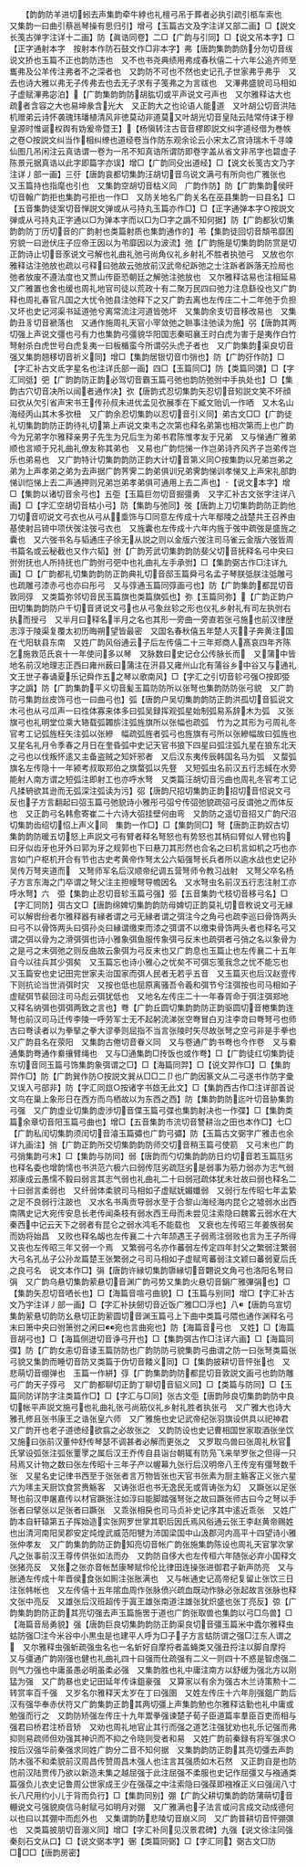 <!-- { "loadSidebar": true } -->
　　【韵韵防羊进切蚓去声集韵牵牛綍也礼檀弓吊于葬者必执引疏引柩车索也　又集韵一曰曲引蔡邕琴操有思归引】增弓【玉篇古文及字注详又部二画】□【説文长笺古弹字注详十二画】防【眞诰同卷】二□【广韵与引同】□【说文吊本字】□【正字通射本字　按射本作防石鼓文作□非本字】弗【唐韵集韵韵防分勿切音绂说文挢也玉篇不正也韵防违也　又不也书尧典绩用弗成春秋僖二十六年公追齐师至巂弗及公羊传注弗者不之深者也　又韵防不可也不然也史记孔子世家弗乎弗乎　又去也诗大雅以弗无子传弗去也去无子求有子笺弗之为言祓也　又滭弗盛貌司马相如子虚赋滭弗宓泊】【广韵集韵韵防胡肱切或平声说文弓声也　又尔雅释诂大也疏者含容之大也易坤彖含光大　又正韵大之也论语人能道　又叶胡公切音洪陆机赠弟云诗怀袭瑰玮璠植清风非徳莫动非道莫又叶胡光切音皇陆云陆常侍诔于穆皇源时惟诞权舆有妫爰帝暨王】【杨愼转注古音音樛即説文纠字道经借为巻帙之卷○按説文纠当作相纠缭也道经卷当作防东观余论云小宋太乙宫诗瑞木千寻竦仙图几吊闲注云真诰谓一卷为一吊不知真诰所谓防即卷字盖从省文非吊字也碧虚子陈景元据真诰以此字即篇字亦误】增□【广韵同殳出道经】□【说文长笺古文乃字注详丿部一画】三弙【唐韵哀都切集韵汪胡切音乌说文满弓有所向也广雅张也　又玉篇持也指麾也引也　又集韵空胡切音枯义同　广韵作防】防【广韵集韵侯旰切音翰广韵拒也集韵弓拒也一作□　又防关地名广韵关名在巫县集韵一曰县名】□【五音集韵徒案切音惮説文弹或从弓持丸玉篇亦作□】□【正字通弹本字○按説文弹或从弓持丸正字通以□为弹本字而以□为□字之譌不知何据】防【广韵都狄切集韵韵防丁历切音的广韵射也类篇射质也集韵通作的】弚【集韵徒回切音頽弚靡困穷貌一曰逊伏庄子应帝王因以为弚靡因以为波流】弛【广韵施是切集韵韵防赏是切正韵诗止切音豕说文弓解也礼曲礼弛弓尚角仪礼乡射礼不胜者执弛弓　又放也尔雅释诂注弛放也疏以弓释曰弛故云弛放前汉武帝纪跅弛之士注跅者跅落无捡局也弛者放废不遵法度也又贾山传臣恐朝廷之解弛注弛放也　又尔雅释诂易也注相延易　又广雅置也舍也缓也周礼地官司徒以荒政十有二聚万民四曰弛力注息繇役也又广韵释也周礼春官凡国之大忧令弛县注弛释下之又广韵去离也左传庄二十二年弛于负担　又坏也史记河渠书延道弛兮离常流注河道皆弛坏　又集韵余支切音移改易也　又集韵丑豸切音褫落也　又通作施周礼天官小宰敛弛之聮事注弛读为施】弜【唐韵其两切强上声说文彊也弓有力也集韵弓彊貌华阳国志秦昭襄王时白虎为害于是夷作白竹弩射杀白虎世号白虎复夷一曰板楯蛮今所谓弜头虎子者也　又广韵集韵渠良切音强又集韵翘移切音祈义同】增□【集韵居银切音巾弰也】防【广韵弙作防】□【字汇补古文氐字星名也注详氏部一画】四□【玉篇同□】防【类篇同彋】□【字汇同弤】弝【广韵韵防正韵必驾切音霸玉篇弓弛也韵防弛弣中手执处也】□【集韵古穴切音决所以闿者通作决】弞【唐韵式忍切集韵矢忍切音矧説文笑不坏顔曰弞从欠引省声宋书王传孙叔未进优孟见弞展季在下臧文贻讥一作哂　又木名山海经丙山其木多弞杻　又广韵余忍切集韵以忍切音引义同】弟古文□□【广韵徒礼切集韵韵防正韵待礼切第上声说文束韦之次第也释名弟第也相次第而上也广韵今为兄弟字尔雅释亲男子先生为兄后生为弟书君陈惟孝友于兄弟　又与悌通广雅弟顺也言顺于兄礼曲礼僚友称其弟也　又易也广韵恺悌一作岂弟诗齐风齐子岂弟传岂乐也弟易也　又广韵特计切集韵韵防正韵大计切音第义同○按集韵以兄弟岂弟之弟为上声孝弟之弟为去声据广韵荠霁二韵弟俱训兄弟霁韵悌训孝悌又上声宋礼部韵悌训恺悌上去二声通押则兄弟岂弟孝弟俱可通用上去二声也】【说文本字】增□【集韵以诸切音余弓也】五弡【玉篇巨勿切音掘彊勇　又字汇补古文张字注详八画】□【字汇空胡切音枯小弓】防【集韵与弛同】弢【唐韵上刀切集韵韵防正韵他刀切音叨说文弓衣也从弓从埀饰与□同意左传成十六年鄢陵之战楚共王召养由基使射吕锜中项伏弢注弢弓衣也　又旌囊也左传成十六年内旌于弢中疏弢是盛旌之囊也　又六弢书名与韬通庄子徐无从説之则以金版六弢注司马雀云金版六弢皆周书篇名或云秘截也又作六韬】弣【广韵芳武切集韵韵防斐父切音抚释名弓中央曰弣弣抚也人所持抚也广韵弣弓弝中也礼曲礼左手承弣】□【集韵弼古作□注详九画】□【广韵都礼切集韵韵防正韵典礼切音邸玉篇舜弓名孟子琴朕弤朕注弤雕弓也疏雕弓漆赤弓也亦曰彤弓　又与弴通玉篇同弴画弓也】防【广韵集韵都昆切音敦同弴　又类篇弥邻切音民玉篇旗也类篇旗弧也】弥【玉篇同弥】【广韵正韵户田切集韵韵防户千切音贤说文弓也从弓象丝轸之形也仪礼乡射礼有司左执弣右执而授弓　又半月曰释名半月之名也其形一旁曲一旁直若张弓施也前汉律歴志淳于陵渠复覆太初历晦朔望皆最密　又国名春秋僖五年楚人灭子奔黄注国在弋阳轪县东南　又姓广韵风俗通云子后左传僖二十三年郑商人髙哀四年齐陈乞施救范氏哀十一年使问多以琴　又脉数曰史记仓公传脉长而　又蒲中皆地名前汉地理志正西曰雍州薮曰蒲注在汧县又雍州山北有蒲谷乡中谷又与通礼文王世子春诵夏乐记舜作五之琴以歌南风】□【字汇之引切音轸弓强○按即弫字之譌】防【广韵集韵平义切音髪玉篇防防所以张弩也集韵防防张弓貌　又广韵防弓集韵丝皮饰弓也一曰曲弓也】弧【唐韵户吴切集韵韵防正韵洪孤切音狐说文木弓也从弓瓜声一曰徃体寡来体多曰弧吴録挥观弧星始制弧易系辞木为弧　又张旗弓也礼明堂位乘大辂载弧韣旂注弧旌旗所以张幅也疏弧　竹为之其形为弓周礼冬官考工记弧旌枉矢注弧以张縿　幅疏弧旌者弧弓也旌旗有弓所以张縿幅故曰弧旌也　又星名礼月令季春之月日在奎昏弧中史记天官书狼下四星曰弧注弧九星在狼东北天之弓也以伐叛怀逺又主备盗贼之知奸邪者　又后汉东夷传辰韩国名马为弧　又蝥弧旗名左传隐十一年颍考叔取郑伯之旗蝥弧以先豋　又短弧虫名前汉五行志蜮在水旁能射人南方谓之短弧注即射工也亦呼水弩　又类篇汪胡切音污曲也周礼冬官考工记凡揉辀欲其逊而无弧深注弧读为污】弨【唐韵尺招切集韵正韵招切音怊说文弓反也子方言翻起曰弨玉篇弓弛貌诗小雅彤弓弨兮传弨弛貌疏弨弓反谓弛之而体反也　又正韵弓名韩愈寄崔二十六诗大弨挂壁何由弯　又韵防之遥切音招又广韵尺沼切集韵齿绍切怊上声义同　集韵一作□】□【集韵同□】弩【唐韵正韵奴古切集韵韵防暖五切怒上声説文弓有臂者释名弩怒也有势怒也其柄曰臂似人臂也钩曰牙似齿牙也牙外曰郭为牙之规郭也下曰悬刀其形然也合名之曰机言如机之巧也亦言如门户枢机开合有节也古史考黄帝作弩太公六韬强弩长兵者所以逾水战也史记孙吴传万弩夹道而　又弩师军名后汉顺帝纪调五营弩师令教习战射　又弩父卒名杨子方言东海之门卒谓之弩父注主担幔弩导幨因名　又水弩虫名前汉五行志注射工亦呼水弩】六　弫【集韵止忍切音轸玉篇弓强】弬【五音集韵弋枝切音移弓名】□【字汇同防】弭古文□【唐韵绵婢切集韵韵防母婢切正韵莫礼切音敉说文弓无縁可以解辔纷者尔雅释器有縁者谓之弓无縁者谓之弭注今之角弓也疏李巡曰骨饰两头曰弓不以骨饰两头曰弭孙炎曰縁谓缴束而漆之弭谓不以缴束骨饰两头者也释名弓又谓之弭以骨为之滑弭弭也诗小雅象弭鱼服传象弭弓反末也疏弭者弓弰之名以象骨为之是弓之末弭弛之则反曲故云象弭为弓反末也又广韵息也玉篇止也左传襄二十五年自今以往兵其少弭矣　又玉篇忘也诗小雅心之忧矣不可弭忘笺我念之忧不能忘也　又玉篇安也史记田完世家夫治国家而弭人民者无若乎五音　又玉篇灭也后汉赵壹传下则抗论当世消弭时灾　又按也低也屈原离骚吾令羲和弭节兮注弭按也司马相如子虚赋弭节裴回注司马彪云弭犹低也　又地名左传庄二十一年春胥命于弭注弭郑地　又释名纳弭也弭弭两致之言也】弮【广韵丘圆切集韵韵防正韵驱圆切音棬集韵连弩也前汉司马迁传李陵一呼劳军士无不起躬流涕张空弮冒白刃注李竒曰弮弩弓也师古曰弮读者以为拳掔之拳大谬拳则屈指不当言张陵时矢尽故张弩之空弓非是手拳也　又广韵县名在荥阳　又集韵古倦切音眷义同　又与卷通广韵书弮也今作卷　又与絭通集韵弮通作絭攘臂绳也　又与□通集韵□抟饭也或作弮】□【广韵徒红切集韵徒东切音同玉篇弓饰集韵象弭谓之□】□【海篇同羿】□【说文羿作□】□【集韵羿作□】防【广韵巽作防○按説文巽从□□二卩也广韵因篆文从二弓遂书作防字彚又误入弓部非】防【字汇同玈○按诸字书玈无此文】□【集韵西古作□注详部首说文鸟在巢上象形日在西方而鸟栖故以为东西之西】防【集韵韵防迄叶切音胁集韵弓强　又广韵虚业切集韵虚渉切音偞玉篇弓弽也集韵射决也一作弽】□【集韵类篇余章切音阳玉篇弓曲也】增□【五音集韵市流切音讐耕治之田也本作□】七□【广韵私闰切集韵须闰切音濬玉篇彇也广韵弓彇】防【玉篇古文弼字广雅击也余详九画注】弰【广韵正韵所交切集韵韵防师交切音稍玉篇弓使箭　又弓末也广韵弓弰集韵弓末】□【集韵与防同】弱【唐韵而勺切集韵韵防日灼切音若玉篇尫劣也释名委也增韵懦也书洪范六极六曰弱传尫劣疏尫劣是弱事为筋力弱亦为志气弱郑康成云愚懦不毅曰弱言其志气弱也礼曲礼二十曰弱冠疏体犹未壮故曰弱也释名二十曰弱言柔弱也　又纤弱体柔貌司马相如子虚赋妩媚孅弱　又弱行左传昭七年孟絷之足不良弱行注跛也　又水名书禹贡导弱水至于合黎山海经海内昆仑之墟弱水出西南隅史记大宛传安息长老传闻条枝有弱水西王母而未尝见注索隐曰魏畧云弱水在大秦西中记云天下之弱者有昆仑之弱水鸿毛不能载也　又衰也左传昭三年姜族弱矣而妫将始昌　又败也释名衂也左传襄二十六年颉遇王子弱焉注弱败也言为王子所得　又丧也左传昭三年又弱一个焉　又繁弱弓名亦作蕃弱左传定四年封父之繁弱注繁弱大弓名孔丛子公孙龙篇楚王张繁弱之弓司马相如子虚赋弯蕃弱注文颖曰蕃弱夏后氏之良弓名　说文本作□】弲【唐韵许縁切集韵隳縁切音翾说文角弓也洛阳名弩曰弲　又广韵乌悬切集韵萦悬切音渊广韵弓势又集韵火悬切音鋗广雅彃弲也】□【集韵矢忍切音哂长也】□【海篇音喧弓曲貌】□【玉篇与别同】增□【字汇补古文乃字注详丿部一画】□【字汇补扶劒切音近饭广雅□□浮也】八【唐韵乌宣切集韵萦悬切韵防幺悬切正韵萦圆切音渊玉篇弓上下曲中类篇弓隈也通作渊释名弓末曰箫中央曰弣箫弣之闲曰宛也言曲宛也】防【海篇音弓也　又姓】□【海篇音胡弓也】□【海篇侧迸切音诤弓开也】□【集韵弭古作□注详六画】□【海篇同弽】防【广韵女恚切音诿玉篇防防也广韵防防弓貌集韵弓曲谓之防一曰张弩类篇张弓貌又集韵而睡切音防又类篇于伪切音餧义同】□【集韵披耕切音怦张也　又悲萌切音绷弹也　玉篇一作絣】弴【广韵集韵韵防都昆切音敦説文画弓也韵防雕弓广韵天子弴弓　又广韵都聊切正韵丁聊切音貂义同】□【类篇与防同】□【玉篇同防详防字注类篇作□】□【字汇与□同】张古文弡【唐韵陟良切集韵韵防中良切帐平声説文施弓也礼曲礼张弓尚筋仪礼乡射礼胜者执张弓　又广雅大也诗大雅孔修且张书康王之诰张皇六师　又广雅施也史记武帝纪张羽旗设供具以祀神君　又广韵开也老子道徳经欲翕之必故张之　又韵防设也史记曹相国世家取酒张坐饮　又施曰张前汉董仲舒传琴瑟不调甚者必解而更张之　又罗取鸟兽曰张周礼秋官氏掌设弧张注弧张罿罦之属后汉王乔传自县诣台朝辄有防凫飞来举罗张之但得一只舄焉又计物之数曰张左传昭十三年子产以幄幕九张行后汉明帝八王传宠有彊弩数千张　又星名史记律书西至于张张者言万物皆张也天官书张素为厨主觞客正义张六星六为嗉主天厨饮食赏赉觞客　又诪张诳也书无逸民无或胥诪张为幻　又蹶张以足张弩也前汉申屠嘉传以材官蹶张注如淳曰能脚踏强弩张之故曰蹶张师古曰今之弩以手张者曰擘张以足张者曰蹶张　又乖张相戾也司马贞补史记序其中逺近乖张　又姓广韵本自轩辕第五子挥始造实张网罗世掌其职后因氏焉风俗通云张王李赵黄帝赐姓也出清河南阳吴郡安定炖煌武威范阳犍为沛国梁国中山汲郡河内高平十四望诗小雅张仲孝友　又广韵集韵韵防正韵知亮切音帐广韵张施集韵陈设也周礼天官掌次掌凡之张事前汉王尊传供张如法而办　又韵防自侈大也左传桓六年随张必弃小国释文张猪亮反　又张之张亦音帐嵆康琴赋伶伦比律田连操张进御君子新声防亮　又与胀通左传成十年晋侯食张如厠注张胀满也　又与帐通史记高帝纪复留止张饮三日注张帏帐也　又左传僖十五年隂血周作张脉偾兴疏血既动作脉必张起故言张脉也释文张中亮反　又雄张后汉班超传于寘王雄张南道注雄张犹炽盛也张丁亮反】弶【广韵集韵韵防正韵其亮切强去声玉篇施罟于道也广韵张取兽也集韵以弓□鸟兽】□【海篇音局勇貌】强【唐韵巨良切集韵韵防正韵渠良切音彊玉篇米中蠹尔雅释虫蛄防强□注今米谷中小黒虫是也建平人呼为□子子方言蛄防谓之强□江东人谓之　又尔雅释虫强蚚疏强虫名也一名蚚好自摩捋者盖蝇类又强丑捋注以脚自摩捋　又与彊通广韵刚强也健也礼曲礼四十曰强而仕疏强有二义一则四十不惑是智虑强二则气力强也中庸虽愚必明虽柔必强　又集韵胜也礼中庸注南方以舒缓为强北方以刚猛为强　又广韵暴也史记田延年传诛鉏豪强　又算家以有余为强古木兰诗策勲十二转赏率百千强　又岁名尔雅释天太岁在丁曰强圉　又姓左传庄十六年刖强鉏广韵后汉有强华奉赤伏符又广韵集韵正韵其两切彊上声集韵勉也尔雅释诂勤也礼中庸或勉强而行之　又韵防矫强左传庄十九年鬻拳强谏楚子荀子臣道篇率羣臣百吏而相与强君曰桥君注桥音矫　又劝也周礼地官止其行而强之道艺注强犹劝也礼乐记强而弗抑则易疏师但劝强其神识而不抑之令晓则受者和易　又姓广韵前秦録有将军强求○按后汉强华前秦强求同姓广韵分二音不知何据　又集韵韵防正韵其亮切彊去声韵防木强不和柔貌前汉周昌传赞周昌木强人也注言其强质如木石然　又正韵自是也防也前汉陆贾传乃欲以新造未集之越屈强于此注屈强不柔服也史记作屈彊又与襁通类篇强负儿衣史记鲁周公世家成王少在强葆之中注索隐曰强葆即襁褓正义曰强阔八寸长八尺用约小儿于背而负行】□【集韵同别】弸【广韵父耕切集韵韵防蒲萌切音輣说文弓强貌庾信马射赋弓如明月对弸　又广雅满也子法言或问言成文动成德何以也曰以其弸中而彪外也　又集谓韵防悲陵切音崩义同　又广韵普耕切音怦弸彋也　又类篇披朋切音漰义同】增□【字汇补同见汉景君碑】九强【说文徐注同强秦刻石文从口】□【说文弼本字】弻【类篇同弼】□【字汇同】弼古文□防□□□【唐韵房密】
